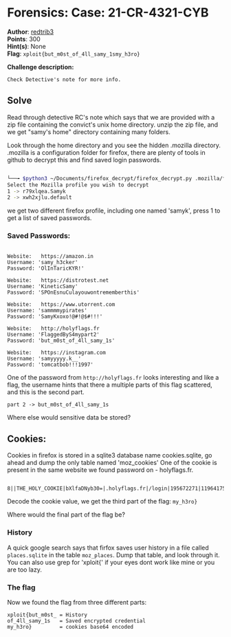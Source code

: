 # Forensics: Case: 21-CR-4321-CYB

**Author**: [redtrib3](https://github.com/redtrib3)<br>
**Points**: 300<br>
**Hint(s)**: None<br>
**Flag**: `xploit{but_m0st_of_4ll_samy_1smy_h3ro}`<br>

**Challenge description:**
```
Check Detective's note for more info.
```

## Solve

Read through detective RC's note which says that we are provided with a zip file containing the convict's unix home directory.
unzip the zip file, and we get "samy's home" directory containing many folders.

Look through the home directory and you see the hidden  .mozilla directory.
.mozilla is a configuration folder for firefox, there are plenty of tools in github to decrypt this and find saved login passwords.

```bash

└──╼ $python3 ~/Documents/firefox_decrypt/firefox_decrypt.py .mozilla/firefox/
Select the Mozilla profile you wish to decrypt
1 -> r79xlqea.Samyk
2 -> xwh2xjlu.default

```

we get two different firefox profile, including one named 'samyk', press 1 to get a list of saved passwords.

### Saved Passwords:

```

Website:   https://amazon.in
Username: 'samy_h3cker'
Password: 'OlInTaricKYR!'

Website:   https://distrotest.net
Username: 'KineticSamy'
Password: 'SPOnEsnuCulayouwontrememberthis'

Website:   https://www.utorrent.com
Username: 'sammmmypirates'
Password: 'SamyKxoxo!@#!@$#!!!'

Website:   http://holyflags.fr
Username: 'FlaggedByS4mypart2'
Password: 'but_m0st_of_4ll_samy_1s'

Website:   https://instagram.com
Username: 'samyyyyy.k__'
Password: 'tomcatbob!!!1997'

```


One of the password from `http://holyflags.fr` looks interesting and like a flag, the username hints that there a multiple parts of this flag scattered, and this is the second part.
```
part 2 -> but_m0st_of_4ll_samy_1s
```

Where else would sensitive data be stored?

## Cookies:

Cookies in firefox is stored in a sqlite3 database name cookies.sqlite, go ahead and dump the only table named 'moz_cookies'
One of the cookie is present in the same website we found password on - holyflags.fr.

```

8||THE_HOLY_COOKIE|bXlfaDNyb30=|.holyflags.fr|/login|195672271|119641754|945064534|1|1|0|2|1|0|0

```
Decode the cookie value, we get the third part of the flag: `my_h3ro}`

Where would the final part of the flag be?

### History

A quick google search says that firfox saves user history in a file called `places.sqlite` in the table `moz_places`.
Dump that table, and look through it. You can also use grep for 'xploit{' if your eyes dont work like mine or you are too lazy.

### The flag

Now we found the flag from three different parts:

```
xploit{but_m0st_ = History
of_4ll_samy_1s   = Saved encrypted credential
my_h3ro}         = cookies base64 encoded
```

